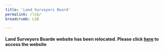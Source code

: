 ```yaml
---
title: 'Land Surveyors Board'
permalink: /lsb/
breadcrumb: LSB

---
```



#### Land Surveyors Boarde website has been relocated. Please click [here](https://lsb.mlaw.gov.sg) to access the website
